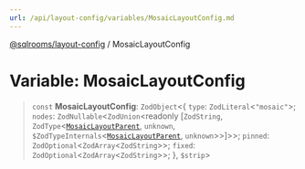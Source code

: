 ```yaml
---
url: /api/layout-config/variables/MosaicLayoutConfig.md
---
```

[@sqlrooms/layout-config](../index.md) / MosaicLayoutConfig

# Variable: MosaicLayoutConfig

> `const` **MosaicLayoutConfig**: `ZodObject`<{ `type`: `ZodLiteral`<`"mosaic"`>; `nodes`: `ZodNullable`<`ZodUnion`\<readonly \[`ZodString`, `ZodType`<[`MosaicLayoutParent`](../type-aliases/MosaicLayoutParent.md), `unknown`, `$ZodTypeInternals`<[`MosaicLayoutParent`](../type-aliases/MosaicLayoutParent.md), `unknown`>>]>>; `pinned`: `ZodOptional`<`ZodArray`<`ZodString`>>; `fixed`: `ZodOptional`<`ZodArray`<`ZodString`>>; }, `$strip`>
